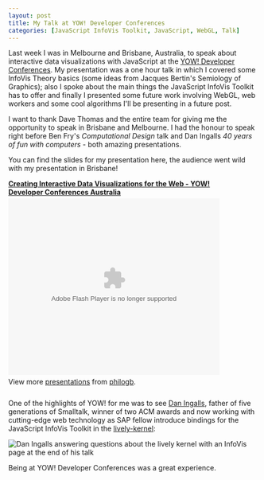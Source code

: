 ```yaml
--- 
layout: post
title: My Talk at YOW! Developer Conferences
categories: [JavaScript InfoVis Toolkit, JavaScript, WebGL, Talk]
---
```


Last week I was in Melbourne and Brisbane, Australia, to speak about interactive data visualizations with JavaScript at the [YOW! Developer Conferences](http://yowconference.com.au/).
My presentation was a one hour talk in which I covered some InfoVis Theory basics (some ideas from Jacques Bertin's Semiology of Graphics); also I spoke about 
the main things the JavaScript InfoVis Toolkit has to offer and finally I presented some future work involving WebGL, web workers and some cool algorithms 
I'll be presenting in a future post.

I want to thank Dave Thomas and the entire team for giving me the opportunity to speak in Brisbane and Melbourne. I had the honour 
to speak right before Ben Fry's *Computational Design* talk and Dan Ingalls *40 years of fun with computers* - both amazing presentations.

You can find the slides for my presentation here, the audience went wild with my presentation in Brisbane!

<div style="width:425px" id="__ss_6094862"><strong style="display:block;margin:12px 0 4px"><a href="http://www.slideshare.net/philogb/creating-interactive-data-visualizations-for-the-web-yow-developer-conferences-australia" title="Creating Interactive Data Visualizations for the Web - YOW! Developer Conferences Australia">Creating Interactive Data Visualizations for the Web - YOW! Developer Conferences Australia</a></strong><object id="__sse6094862" width="425" height="355"><param name="movie" value="http://static.slidesharecdn.com/swf/ssplayer2.swf?doc=yow-key-101209163254-phpapp02&stripped_title=creating-interactive-data-visualizations-for-the-web-yow-developer-conferences-australia&userName=philogb" /><param name="allowFullScreen" value="true"/><param name="allowScriptAccess" value="always"/><embed name="__sse6094862" src="http://static.slidesharecdn.com/swf/ssplayer2.swf?doc=yow-key-101209163254-phpapp02&stripped_title=creating-interactive-data-visualizations-for-the-web-yow-developer-conferences-australia&userName=philogb" type="application/x-shockwave-flash" allowscriptaccess="always" allowfullscreen="true" width="425" height="355"></embed></object><div style="padding:5px 0 12px">View more <a href="http://www.slideshare.net/">presentations</a> from <a href="http://www.slideshare.net/philogb">philogb</a>.</div></div>

One of the highlights of YOW! for me was to see [Dan Ingalls](http://en.wikipedia.org/wiki/Dan_Ingalls), father of five generations of Smalltalk, winner of two ACM awards and now working with cutting-edge 
web technology as SAP fellow introduce bindings for the JavaScript InfoVis Toolkit in the [lively-kernel](http://www.lively-kernel.org/):

![Dan Ingalls answering questions about the lively kernel with an InfoVis page at the end of his talk](/blog/assets/daningalls.png)

Being at YOW! Developer Conferences was a great experience.

